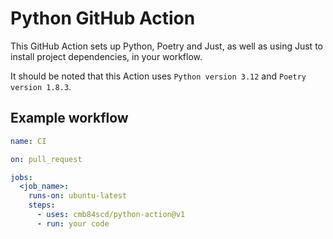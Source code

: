 # Python GitHub Action

This GitHub Action sets up Python, Poetry and Just, as well as using Just to install project dependencies, in your workflow.

It should be noted that this Action uses `Python version 3.12` and `Poetry version 1.8.3`.

## Example workflow

```yaml
name: CI

on: pull_request

jobs:
  <job_name>:
    runs-on: ubuntu-latest
    steps:
      - uses: cmb84scd/python-action@v1
      - run: your code
```

